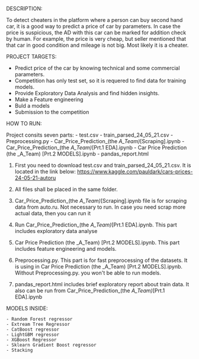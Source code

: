 DESCRIPTION:

To detect cheaters in the platform where a person can buy second hand car,
it is a good way to predict a price of car by parameters.
In case the price is suspicious, the AD with this car can be marked for addition check by human.
For example, the price is very cheap, but seller mentioned that that car in good condition and mileage is not big.
Most likely it is a cheater.

PROJECT TARGETS:

 - Predict price of the car by knowing technical and some commercial parameters.
 - Competition has only test set, so it is requered to find data for training models.
 - Provide Exploratory Data Analysis and find hidden insights.
 - Make a Feature engineering
 - Buld a models
 - Submission to the competition

HOW TO RUN:

Project consits seven parts:
	- test.csv
	- train_parsed_24_05_21.csv
	- Preprocessing.py
	- Car_Price_Prediction_(the _A_Team)_[Scraping].ipynb
	- Car_Price_Prediction_(the _A_Team)_[Prt.1 EDA].ipynb
	- Car Price Prediction (the _A_Team) [Prt.2 MODELS].ipynb
	- pandas_report.html

1) First you need to download test.csv and train_parsed_24_05_21.csv.
It is located in the link below:
https://www.kaggle.com/pauldark/cars-prices-24-05-21-autoru

2) All files shall be placed in the same folder.

3) Car_Price_Prediction_(the _A_Team)_[Scraping].ipynb file is for scraping data from auto.ru. Not necessary to run. 
In case you need scrap more actual data, then you can run it

4) Run Car_Price_Prediction_(the _A_Team)_[Prt.1 EDA].ipynb. This part includes exploratory data analyse

5) Car Price Prediction (the _A_Team) [Prt.2 MODELS].ipynb. This part includes feature engineering and models.

6) Preprocessing.py. This part is for fast preprocessing of the datasets. It is using in Car Price Prediction (the _A_Team) [Prt.2 MODELS].ipynb.
Without Preprocessing.py. you won't be able to run models.

7) pandas_report.html includes brief exploratory report about train data. 
It also can be run from Car_Price_Prediction_(the _A_Team)_[Prt.1 EDA].ipynb


MODELS INSIDE:

	- Random Forest regressor
	- Extream Tree Regressor
	- CatBoost regressor
	- LightGBM regressor
	- XGBoost Regressor
	- Sklearn Gradient Boost regressor
	- Stacking